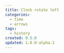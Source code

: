 ```yaml
---
title: Clock rotate left
categories:
  - time
  - arrows
tags:
  - history
created: 0.5.0
updated: 1.0.0-alpha.1
---
```

